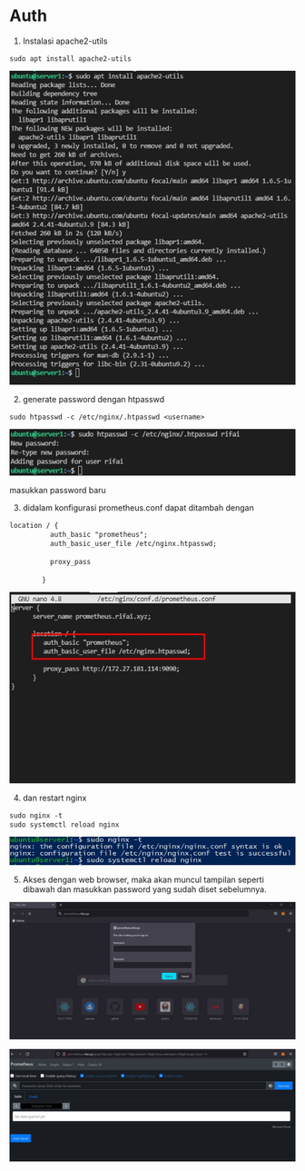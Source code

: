 # Auth
1. Instalasi apache2-utils
```
sudo apt install apache2-utils
```
<p align="center">
    <img src="assets\auth1.jpg" />
</p>

2. generate password dengan htpasswd
```
sudo htpasswd -c /etc/nginx/.htpasswd <username>
```
<p align="center">
    <img src="assets\auth2.jpg" />
</p>

masukkan password baru

3. didalam konfigurasi prometheus.conf dapat ditambah dengan
```
location / {
          auth_basic "prometheus";
          auth_basic_user_file /etc/nginx.htpasswd;

          proxy_pass

        }
```
<p align="center">
    <img src="assets\auth3.jpg" />
</p>

4. dan restart nginx
```
sudo nginx -t
sudo systemctl reload nginx
```
<p align="center">
    <img src="assets\reloadnginx.jpg" />
</p>

5. Akses dengan web browser, maka akan muncul tampilan seperti dibawah dan masukkan password yang sudah diset sebelumnya.
<p align="center">
    <img src="assets\auth4.jpg" />
</p>

<p align="center">
    <img src="assets\auth5.jpg" />
</p>
